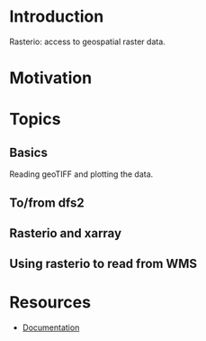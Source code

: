 # Introduction 
Rasterio: access to geospatial raster data. 


# Motivation 


# Topics 

## Basics
Reading geoTIFF and plotting the data.

## To/from dfs2


## Rasterio and xarray 


## Using rasterio to read from WMS



# Resources

* [Documentation](https://rasterio.readthedocs.io/en/latest/index.html)
